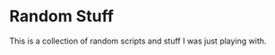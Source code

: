 Random Stuff
============

This is a collection of random scripts and stuff I was just playing with.
